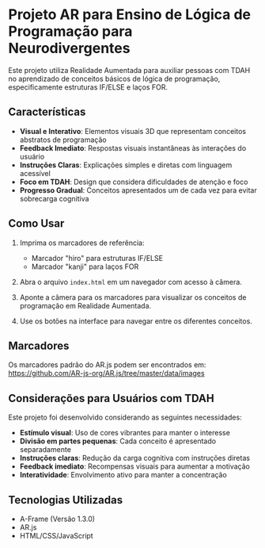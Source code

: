 # Projeto AR para Ensino de Lógica de Programação para Neurodivergentes

Este projeto utiliza Realidade Aumentada para auxiliar pessoas com TDAH no aprendizado de conceitos básicos de lógica de programação, especificamente estruturas IF/ELSE e laços FOR.

## Características

- **Visual e Interativo**: Elementos visuais 3D que representam conceitos abstratos de programação
- **Feedback Imediato**: Respostas visuais instantâneas às interações do usuário
- **Instruções Claras**: Explicações simples e diretas com linguagem acessível
- **Foco em TDAH**: Design que considera dificuldades de atenção e foco
- **Progresso Gradual**: Conceitos apresentados um de cada vez para evitar sobrecarga cognitiva

## Como Usar

1. Imprima os marcadores de referência:
   - Marcador "hiro" para estruturas IF/ELSE
   - Marcador "kanji" para laços FOR

2. Abra o arquivo `index.html` em um navegador com acesso à câmera.

3. Aponte a câmera para os marcadores para visualizar os conceitos de programação em Realidade Aumentada.

4. Use os botões na interface para navegar entre os diferentes conceitos.

## Marcadores

Os marcadores padrão do AR.js podem ser encontrados em:
https://github.com/AR-js-org/AR.js/tree/master/data/images

## Considerações para Usuários com TDAH

Este projeto foi desenvolvido considerando as seguintes necessidades:

- **Estímulo visual**: Uso de cores vibrantes para manter o interesse
- **Divisão em partes pequenas**: Cada conceito é apresentado separadamente
- **Instruções claras**: Redução da carga cognitiva com instruções diretas
- **Feedback imediato**: Recompensas visuais para aumentar a motivação
- **Interatividade**: Envolvimento ativo para manter a concentração

## Tecnologias Utilizadas

- A-Frame (Versão 1.3.0)
- AR.js
- HTML/CSS/JavaScript
